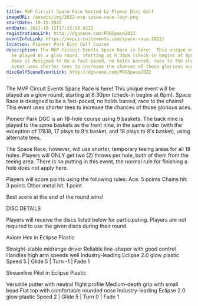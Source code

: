 ```yaml
---
title: MVP Circuit Space Race hosted by Plumas Disc Golf
imageURL: /assets/img/2022-mvp-space-race-logo.png
startDate: 10-15-2022
endDate: 2022-10-15T17:15:58.622Z
registrationLink: http://dgscene.com/PDGSpace2022
eventInfoLink: https://mvpcircuitevents.com/space-race-2022/
location: Pioneer Park Disc Golf Course
description: The MVP Circuit Events Space Race is here!  This unique event will
  be played as a glow round, starting at 6:30pm (check-in begins at 6pm). Space
  Race is designed to be a fast-paced, no holds barred, race to the chains! This
  event uses shorter tees to increase the chances of those glorious aces.
discGolfSceneEventLink: http://dgscene.com/PDGSpace2022
---
```


The MVP Circuit Events Space Race is here!  This unique event will be played as a glow round, starting at 6:30pm (check-in begins at 6pm). Space Race is designed to be a fast-paced, no holds barred, race to the chains! This event uses shorter tees to increase the chances of those glorious aces.

Pioneer Park DGC is an 18-hole course using 9 baskets. The back nine is played to the same baskets as the front nine, in the same order (with the exception of 17&18, 17 plays to 9's basket, and 18 plays to 8's basket), using alternate tees.

The Space Race, however, will use shorter, temporary teeing areas for all 18 holes. Players will ONLY get two (2) throws per hole, both of them from the teeing area. There is no putting in this event, the normal rule for finishing a hole does not apply here.

Players will score points using the following rules:
Ace: 5 points
Chains hit: 3 points
Other metal hit: 1 point

Best score at the end of the round wins!

DISC DETAILS

Players will receive the discs listed below for participating.  Players are not required to use the given discs during their round.

Axiom Hex in Eclipse Plastic

Straight-stable midrange driver
Reliable line-shaper with good control
Handles high arm speeds well
Industry-leading Eclipse 2.0 glow plastic
Speed 5 | Glide 5 | Turn -1 | Fade 1


Streamline Pilot in Eclipse Plastic

Versatile putter with neutral flight profile
Medium-depth grip with small bead
Flat top with comfortable rounded nose
Industry-leading Eclipse 2.0 glow plastic
Speed 2 | Glide 5 | Turn 0 | Fade 1
